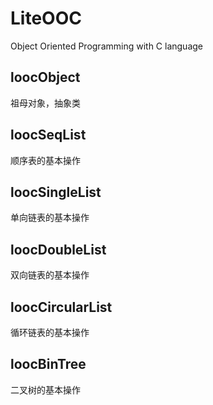 # LiteOOC
Object Oriented Programming with C language

## loocObject
祖母对象，抽象类

## loocSeqList
顺序表的基本操作

## loocSingleList
单向链表的基本操作

## loocDoubleList
双向链表的基本操作

## loocCircularList
循环链表的基本操作

## loocBinTree
二叉树的基本操作